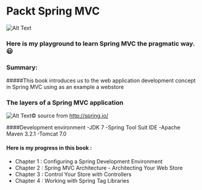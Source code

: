 # Packt Spring MVC

![Alt Text](https://www.packtpub.com/sites/default/files/4870OS_Spring%203.jpg)


### Here is my playground to learn Spring MVC the pragmatic way. :smiley:

### Summary:
#####This book introduces us to the web application development concept in Spring MVC using as an example a webstore

### The layers of a Spring MVC application

![Alt Text](http://docs.spring.io/spring-framework/docs/2.5.3/reference/images/mvc.png)©
source from http://spring.io/

####Development environment
-JDK 7
-Spring Tool Suit IDE 
-Apache Maven 3.2.1
-Tomcat 7.0


#### Here is my progress in this book :

- Chapter 1 : Configuring a Spring Development Environment
- Chapter 2 : Spring MVC Architecture - Architecting Your Web Store
- Chapter 3 : Control Your Store with Controllers
- Chapter 4 : Working with Spring Tag Libraries
